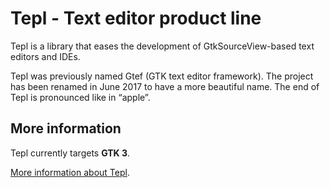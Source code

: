 Tepl - Text editor product line
===============================

Tepl is a library that eases the development of GtkSourceView-based text
editors and IDEs.

Tepl was previously named Gtef (GTK text editor framework). The project has
been renamed in June 2017 to have a more beautiful name. The end of Tepl is
pronounced like in “apple”.

More information
----------------

Tepl currently targets **GTK 3**.

[More information about Tepl](docs/more-information.md).
